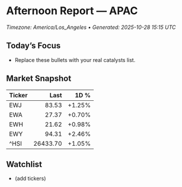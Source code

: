 # Afternoon Report — APAC
_Timezone: America/Los_Angeles • Generated: 2025-10-28 15:15 UTC_

## Today’s Focus
- Replace these bullets with your real catalysts list.

## Market Snapshot
| Ticker | Last | 1D % |
|---|---:|---:|
| EWJ | 83.53 | +1.25% |
| EWA | 27.37 | +0.70% |
| EWH | 21.62 | +0.98% |
| EWY | 94.31 | +2.46% |
| ^HSI | 26433.70 | +1.05% |

## Watchlist
- (add tickers)

